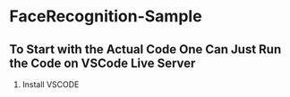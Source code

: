 ﻿# FaceRecognition-Sample 
 
 
## To Start with the Actual Code One Can Just Run the Code on VSCode Live Server 
1. Install VSCODE
